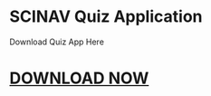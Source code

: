 # SCINAV Quiz Application
Download Quiz App Here
# [DOWNLOAD NOW](https://github.com/gitleafx/scinav-quiz/releases)

